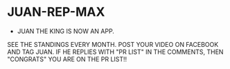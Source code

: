 # JUAN-REP-MAX

* JUAN THE KING IS NOW AN APP.  

SEE THE STANDINGS EVERY MONTH.  POST YOUR VIDEO ON FACEBOOK AND TAG JUAN. 
IF HE REPLIES WITH "PR LIST" IN THE COMMENTS, THEN "CONGRATS" YOU ARE ON THE PR LIST!!

